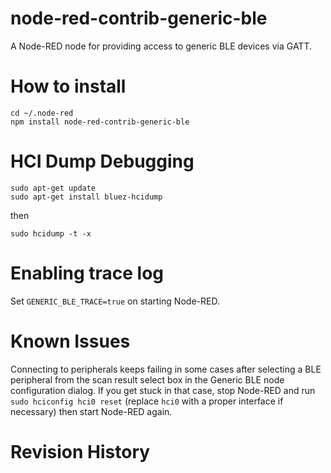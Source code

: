 node-red-contrib-generic-ble
===

A Node-RED node for providing access to generic BLE devices via GATT.

# How to install

```
cd ~/.node-red
npm install node-red-contrib-generic-ble
```

# HCI Dump Debugging

```
sudo apt-get update
sudo apt-get install bluez-hcidump
```

then

```
sudo hcidump -t -x
```

# Enabling trace log

Set `GENERIC_BLE_TRACE=true` on starting Node-RED.

# Known Issues

Connecting to peripherals keeps failing in some cases after selecting a BLE peripheral from the scan result select box in the Generic BLE node configuration dialog. If you get stuck in that case, stop Node-RED and run `sudo hciconfig hci0 reset` (replace `hci0` with a proper interface if necessary) then start Node-RED again.

# Revision History
